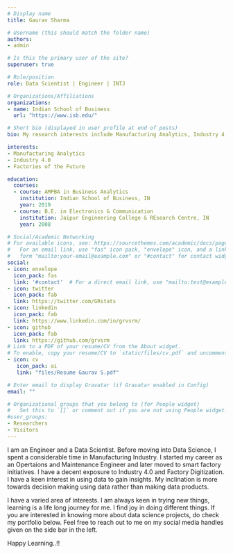 ```yaml
---
# Display name
title: Gaurav Sharma

# Username (this should match the folder name)
authors:
- admin

# Is this the primary user of the site?
superuser: true

# Role/position
role: Data Scientist | Engineer | INTJ

# Organizations/Affiliations
organizations:
- name: Indian School of Business
  url: "https://www.isb.edu/"

# Short bio (displayed in user profile at end of posts)
bio: My research interests include Manufacturing Analytics, Industry 4.0 and Factory Digitization.

interests:
- Manufacturing Analytics
- Industry 4.0
- Factories of the Future

education:
  courses:
  - course: AMPBA in Business Analytics
    institution: Indian School of Business, IN
    year: 2019
  - course: B.E. in Electronics & Communication
    institution: Jaipur Engineering College & REsearch Centre, IN
    year: 2008

# Social/Academic Networking
# For available icons, see: https://sourcethemes.com/academic/docs/page-builder/#icons
#   For an email link, use "fas" icon pack, "envelope" icon, and a link in the
#   form "mailto:your-email@example.com" or "#contact" for contact widget.
social:
- icon: envelope
  icon_pack: fas
  link: '#contact'  # For a direct email link, use "mailto:test@example.org".
- icon: twitter
  icon_pack: fab
  link: https://twitter.com/GRstats
- icon: linkedin
  icon_pack: fab
  link: https://www.linkedin.com/in/grvsrm/
- icon: github
  icon_pack: fab
  link: https://github.com/grvsrm
# Link to a PDF of your resume/CV from the About widget.
# To enable, copy your resume/CV to `static/files/cv.pdf` and uncomment the lines below.
- icon: cv
   icon_pack: ai
   link: "files/Resume Gaurav S.pdf"

# Enter email to display Gravatar (if Gravatar enabled in Config)
email: ""

# Organizational groups that you belong to (for People widget)
#   Set this to `[]` or comment out if you are not using People widget.
#user_groups:
- Researchers
- Visitors
---
```


I am an Engineer and a Data Scientist. Before moving into Data Science, I spent a considerable time in Manufacturing Industry. I started my career as an Opertaions and Maintenance Engineer and later moved to smart factory initiatives. I have a decent exposure to Industry 4.0 and Factory Digitization. I have a keen interest in using data to gain insights. My inclination is more towards decision making using data rather than making data products.

I have a varied area of interests. I am always keen in trying new things, learning is a life long journey for me. I find joy in doing different things. If you are interested in knowing more about data science projects, do check my portfolio below. Feel free to reach out to me on my social media handles given on the side bar in the left.

Happy Learning..!!
